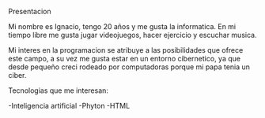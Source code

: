 Presentacion

Mi nombre es Ignacio, tengo 20 años y me gusta la informatica. En mi tiempo libre me gusta jugar videojuegos, hacer ejercicio y escuchar musica.

Mi interes en la programacion se atribuye a las posibilidades que ofrece este campo, a su vez me gusta estar en un entorno cibernetico, ya que desde pequeño creci rodeado por computadoras porque mi papa tenia un ciber.

Tecnologias que me interesan:

-Inteligencia artificial
-Phyton
-HTML
